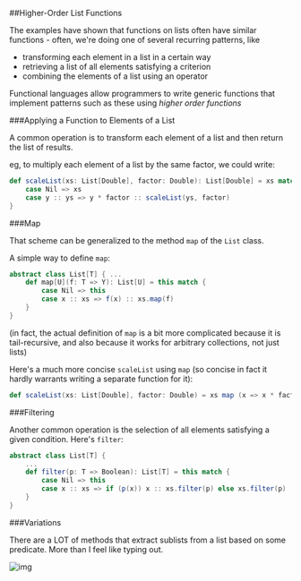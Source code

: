 ##Higher-Order List Functions

The examples have shown that functions on lists often have similar functions - often, we're doing one of several recurring patterns, like

* transforming each element in a list in a certain way
* retrieving a list of all elements satisfying a criterion
* combining the elements of a list using an operator

Functional languages allow programmers to write generic functions that implement patterns such as these using *higher order functions*

###Applying a Function to Elements of a List

A common operation is to transform each element of a list and then return the list of results.

eg, to multiply each element of a list by the same factor, we could write:

```scala
def scaleList(xs: List[Double], factor: Double): List[Double] = xs match {
	case Nil => xs
	case y :: ys => y * factor :: scaleList(ys, factor)
}
```

###Map

That scheme can be generalized to the method `map` of the `List` class.

A simple way to define `map`:

```scala
abstract class List[T] { ...
	def map[U](f: T => Y): List[U] = this match {
		case Nil => this
		case x :: xs => f(x) :: xs.map(f)
	}
}
```

(in fact, the actual definition of `map` is a bit more complicated because it is tail-recursive, and also because it works for arbitrary collections, not just lists)

Here's a much more concise `scaleList` using `map` (so concise in fact it hardly warrants writing a separate function for it):

```scala
def scaleList(xs: List[Double], factor: Double) = xs map (x => x * factor)
```

###Filtering

Another common operation is the selection of all elements satisfying a given condition. Here's `filter`:

```scala
abstract class List[T] {
	...
	def filter(p: T => Boolean): List[T] = this match {
		case Nil => this
		case x :: xs => if (p(x)) x :: xs.filter(p) else xs.filter(p)
	}
}
```

###Variations

There are a LOT of methods that extract sublists from a list based on some predicate. More than I feel like typing out.

![img](http://i.imgur.com/B6d4CcM.png)

















